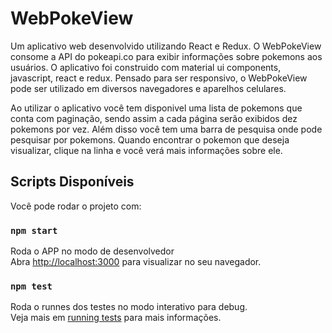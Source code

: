 # WebPokeView

Um aplicativo web desenvolvido utilizando React e Redux. O WebPokeView consome a API do pokeapi.co para exibir informações sobre pokemons aos usuários. O aplicativo foi construido com material ui components, javascript, react e redux. Pensado para ser responsivo, o WebPokeView pode ser utilizado em diversos navegadores e aparelhos celulares. 

Ao utilizar o aplicativo você tem disponivel uma lista de pokemons que conta com paginação, sendo assim a cada página serão exibidos dez pokemons por vez. Além disso você tem uma barra de pesquisa onde pode pesquisar por pokemons. Quando encontrar o pokemon que deseja visualizar, clique na linha e você verá mais informações sobre ele.

## Scripts Disponíveis

Você pode rodar o projeto com:

### `npm start`

Roda o APP no modo de desenvolvedor\
Abra [http://localhost:3000](http://localhost:3000) para visualizar no seu navegador.

### `npm test`

Roda o runnes dos testes no modo interativo para debug.\
Veja mais em [running tests](https://facebook.github.io/create-react-app/docs/running-tests) para mais informações.
